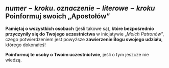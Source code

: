 ## <span class="step-number">$numer-kroku$.</span> $oznaczenie-literowe-kroku$ Poinformuj swoich „Apostołów”
**Pamiętaj o wszystkich osobach** (jeśli takowe są)**, które bezpośrednio przyczyniły się do Twojego uczestnictwa** w inicjatywie „_Moich Patronów_”, czego potwierdzeniem jest powyższe **zawierzenie Bogu swojego udziału**, którego dokonałeś!

**Poinformuj te osoby o Twoim uczestnictwie**, jeśli o tym jeszcze nie wiedzą.

